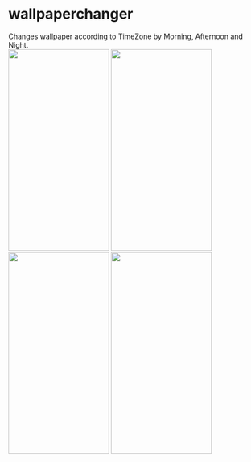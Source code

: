 # wallpaperchanger
Changes wallpaper according to TimeZone by Morning, Afternoon and Night.<br />
<img src="https://user-images.githubusercontent.com/57556657/205450893-4e07fce6-b1d0-4935-982c-34f67193060f.jpeg" width="200" height="400"/>
<img src="https://user-images.githubusercontent.com/57556657/205450907-5424730e-fecf-4601-8bc1-4d0e4abc1532.jpeg" width="200" height="400"/>
<img src="https://user-images.githubusercontent.com/57556657/205450908-eece56db-902c-4c90-b001-f97b1995aed1.jpeg" width="200" height="400"/>
<img src="https://user-images.githubusercontent.com/57556657/205450912-ea687ff1-0d35-424e-a767-45d3cd43b847.jpeg" width="200" height="400"/>
